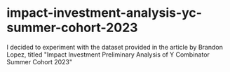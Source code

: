 # impact-investment-analysis-yc-summer-cohort-2023
I decided to experiment with the dataset provided in the article by Brandon Lopez, titled "Impact Investment Preliminary Analysis of Y Combinator Summer Cohort 2023"
